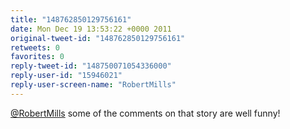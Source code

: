 ```yaml
---
title: "148762850129756161"
date: Mon Dec 19 13:53:22 +0000 2011
original-tweet-id: "148762850129756161"
retweets: 0
favorites: 0
reply-tweet-id: "148750071054336000"
reply-user-id: "15946021"
reply-user-screen-name: "RobertMills"
---
```

<a href="https://twitter.com/RobertMills">@RobertMills</a> some of the comments on that story are well funny!
